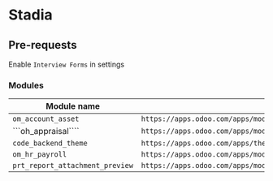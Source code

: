 # Stadia

## Pre-requests

Enable ```Interview Forms``` in settings

### Modules

| Module name | Link |
| --- | --- |
| ```om_account_asset``` | ```https://apps.odoo.com/apps/modules/14.0/om_account_asset/#``` |
| ```oh_appraisal```` | ```https://apps.odoo.com/apps/modules/14.0/oh_appraisal/#``` |
| ```code_backend_theme``` | ```https://apps.odoo.com/apps/themes/14.0/code_backend_theme/#``` |
| ```om_hr_payroll``` | ```https://apps.odoo.com/apps/modules/14.0/om_hr_payroll/#``` |
| ```prt_report_attachment_preview``` | ```https://apps.odoo.com/apps/modules/14.0/prt_report_attachment_preview/#``` |
